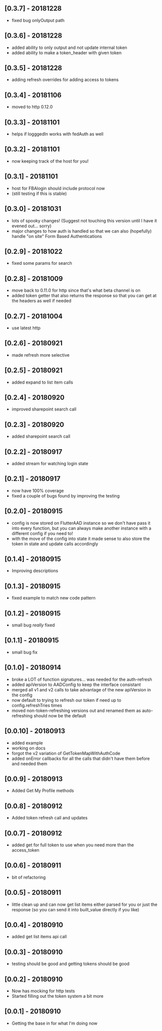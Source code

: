 ## [0.3.7] - 20181228

* fixed bug onlyOutput path

## [0.3.6] - 20181228

* added ability to only output and not update internal token
* added ability to make a token_header with given token

## [0.3.5] - 20181228

* adding refresh overrides for adding access to tokens

## [0.3.4] - 20181106

* moved to http 0.12.0

## [0.3.3] - 20181101

* helps if logggedIn works with fedAuth as well

## [0.3.2] - 20181101

* now keeping track of the host for you!

## [0.3.1] - 20181101

* host for FBAlogin should include protocol now
* (still testing if this is stable)

## [0.3.0] - 20181031

* lots of spooky changes! (Suggest not touching this version until I have it evened out... sorry)
* major changes to how auth is handled so that we can also (hopefully) handle "on site" Form Based Authentications

## [0.2.9] - 20181022

* fixed some params for search

## [0.2.8] - 20181009

* move back to 0.11.0 for http since that's what beta channel is on
* added token getter that also returns the response so that you can get at the headers as well if needed

## [0.2.7] - 20181004

* use latest http

## [0.2.6] - 20180921

* made refresh more selective

## [0.2.5] - 20180921

* added expand to list item calls

## [0.2.4] - 20180920

* improved sharepoint search call

## [0.2.3] - 20180920

* added sharepoint search call

## [0.2.2] - 20180917

* added stream for watching login state

## [0.2.1] - 20180917

* now have 100% coverage
* fixed a couple of bugs found by improving the testing

## [0.2.0] - 20180915

* config is now stored on FlutterAAD instance so we don't have pass it into every function, but you can always make another instance with a different config if you need to!
* with the move of the config into state it made sense to also store the token in state and update calls accordingly

## [0.1.4] - 20180915

* Improving descriptions

## [0.1.3] - 20180915

* fixed example to match new code pattern

## [0.1.2] - 20180915

* small bug _really_ fixed

## [0.1.1] - 20180915

* small bug fix

## [0.1.0] - 20180914

* broke a LOT of function signatures... was needed for the auth-refresh
* added apiVersion to AADConfig to keep the interface consistant
* merged all v1 and v2 calls to take advantage of the new apiVersion in the config
* now default to trying to refresh our token if need up to config.refreshTries times
* moved non-token-refreshing versions out and renamed them as auto-refreshing should now be the default

## [0.0.10] - 20180913

* added example
* working on docs
* forgot the v2 variation of GetTokenMapWithAuthCode
* added onError callbacks for all the calls that didn't have them before and needed them

## [0.0.9] - 20180913

* Added Get My Profile methods

## [0.0.8] - 20180912

* Added token refresh call and updates

## [0.0.7] - 20180912

* added get for full token to use when you need more than the access_token

## [0.0.6] - 20180911

* bit of refactoring

## [0.0.5] - 20180911

* little clean up and can now get list items either parsed for you or just the response (so you can send it into built_value directly if you like)

## [0.0.4] - 20180910

* added get list items api call

## [0.0.3] - 20180910

* testing should be good and getting tokens should be good

## [0.0.2] - 20180910

* Now has mocking for http tests
* Started filling out the token system a bit more

## [0.0.1] - 20180910

* Getting the base in for what I'm doing now
